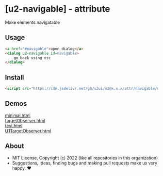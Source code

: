 # [u2-navigable] - attribute
Make elements navigatable

## Usage

```html
<a href="#navigable">open dialog</a>
<dialog u2-navigable id=navigable>
    go back using esc
</dialog>
```

## Install

```html
<script src="https://cdn.jsdelivr.net/gh/u2ui/u2@x.x.x/attr/navigable/navigable.min.js" type=module async></script>
```

## Demos

[minimal.html](http://gcdn.li/u2ui/u2@main/attr/navigable/tests/minimal.html)  
[targetObserver.html](http://gcdn.li/u2ui/u2@main/attr/navigable/tests/targetObserver.html)  
[test.html](http://gcdn.li/u2ui/u2@main/attr/navigable/tests/test.html)  
[U1TargetObserver.html](http://gcdn.li/u2ui/u2@main/attr/navigable/tests/U1TargetObserver.html)  

## About

- MIT License, Copyright (c) 2022 <u2> (like all repositories in this organization) <br>
- Suggestions, ideas, finding bugs and making pull requests make us very happy. ♥

